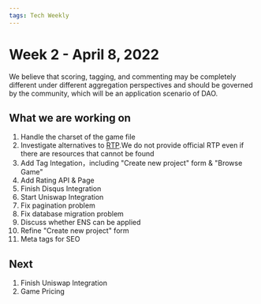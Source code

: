 ```yaml
---
tags: Tech Weekly
---
```

# Week 2 - April 8, 2022

We believe that scoring, tagging, and commenting may be completely different under different aggregation perspectives and should be governed by the community, which will be an application scenario of DAO.

## What we are working on

1. Handle the charset of the game file
2. Investigate alternatives to [RTP](https://easyrpg.org/rtp-replacement/).We do not provide official RTP even if there are resources that cannot be found
3. Add Tag Integation，including "Create new project" form & "Browse Game"
4. Add Rating API & Page
5. Finish Disqus Integration
6. Start Uniswap Integration
7. Fix pagination problem
8. Fix database migration problem
9. Discuss whether ENS can be applied
10. Refine "Create new project" form
11. Meta tags for SEO

## Next

1. Finish Uniswap Integration
2. Game Pricing